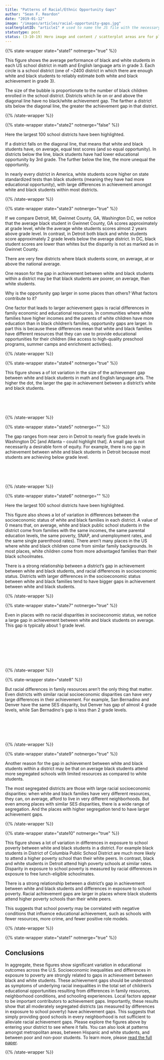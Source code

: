 ```yaml
---
title: "Patterns of Racial/Ethnic Opportunity Gaps"
author: "Sean F. Reardon"
date: "2019-01-12"
image: "/images/articles/racial-opportunity-gaps.jpg"
scatterplotID: "article1" # used to name the JS file with the necessary states and prop attributes
statustype: post
status: (3-10-19) Hero image and content / scatterplot areas are for placement only. Add breadcrumb nav to all 3rd-level pages.
---
```



{{% state-wrapper state="state1" notmerge="true" %}}

This figure shows the average performance of black and white students in each US school district in math and English language arts in grade 3. Each circle is a school district (one of ~2400 district in which there are enough white and black students to reliably estimate both white and black achievement in grade 3).

The size of the bubble is proportionate to the number of black children enrolled in the school district. Districts which lie on or and above the diagonal line have no black/white achievement gap. The farther a district sits below the diagonal line, the greater the achievement gap in that district.

{{% /state-wrapper %}}

{{% state-wrapper state="state2" notmerge="false" %}}

Here the largest 100 school districts have been highlighted.

If a district falls on the diagonal line, that means that white and black students have, on average, equal test scores (and so equal opportunity). In districts below the line, black students have had lower educational opportunity by 3rd grade. The further below the line, the more unequal the opportunity.

In nearly every district in America, white students score higher on state standardized tests than black students (meaning they have had more educational opportunity), with large differences in achievement amongst white and black students within most districts.

{{% /state-wrapper %}}


{{% state-wrapper state="state3" notmerge="true" %}}

If we compare Detroit, MI, Gwinnet County, GA, Washington D.C, we notice that the average black student in Gwinnet County, GA scores approximately at grade level, while the average white students scores almost 2 years above grade level. In contrast, in Detroit both black and white students score approximately 2 grade levels below the average district. In DC, black student scores are lower than whites but the disparity is not as marked as in Gwinnet County.

There are very few districts where black students score, on average, at or above the national average.

One reason for the gap in achievement between white and black students within a district may be that black students are poorer, on average, than white students.

Why is the opportunity gap larger in some places than others? What factors contribute to it?

One factor that leads to larger achievement gaps is racial differences in family economic and educational resources. In communities where white families have higher incomes and the parents of white children have more education than in black children’s families, opportunity gaps are larger. In part this is because these differences mean that white and black families have different resources that they can use to provide educational opportunities for their children (like access to high-quality preschool programs, summer camps and enrichment activities).

{{% /state-wrapper %}}

{{% state-wrapper state="state4" notmerge="true" %}}

This figure shows a of lot variation in the size of the achievement gap between white and black students in math and English language arts. The higher the dot, the larger the gap in achievement between a district’s white and black students.

<br/>
<br/>
<br/>

{{% /state-wrapper %}}

{{% state-wrapper state="state5" notmerge="" %}}

The gap ranges from near zero in Detroit to nearly five grade levels in Washington DC [and Atlanta – could highlight that]. A small gap is not necessarily a desirable form of equity. For example, there is no gap in achievement between white and black students in Detroit because most students are achieving below grade level.

<br/>
<br/>
<br/>

{{% /state-wrapper %}}

{{% state-wrapper state="state6" notmerge="" %}}

Here the largest 100 school districts have been highlighted.

This figure also shows a lot of variation in differences between the socioeconomic status of white and black families in each district. A value of 0 means that, on average, white and black public school students in the district come from families with the same incomes, the same parental education levels, the same poverty, SNAP, and unemployment rates, and the same single parenthood rates). There aren’t many places in the US where white and black children come from similar family backgrounds. In most places, white children come from more advantaged families than their black schoolmates.

There is a strong relationship between a district’s gap in achievement between white and black students, and racial differences in socioeconomic status. Districts with larger differences in the socioeconomic status between white and black families tend to have bigger gaps in achievement between white and black students.

{{% /state-wrapper %}}

{{% state-wrapper state="state7" notmerge="true" %}}

Even in places with no racial disparities in socioeconomic status, we notice a large gap in achievement between white and black students on average. This gap is typically about 1 grade level.

<br/>
<br/>
<br/>
<br/>
<br/>
<br/>


{{% /state-wrapper %}}

{{% state-wrapper state="state8" %}}

But racial differences in family resources aren’t the only thing that matter. Even districts with similar racial socioeconomic disparities can have very large differences in their achievement. For example, San Bernadino and Denver have the same SES disparity, but Denver has gap of almost 4 grade levels, while San Bernadino's gap is less than 2 grade levels.

<br>
<br>
<br>
<br>

{{% /state-wrapper %}}

{{% state-wrapper state="state9" notmerge="true" %}}

Another reason for the gap in achievement between white and black students within a district may be that on average black students attend more segregated schools with limited resources as compared to white students.

The most segregated districts are those with large racial socioeconomic disparities:  when white and black families have very different resources, they can, on average, afford to live in very different neighborhoods. But even among places with similar SES disparities, there is a wide range of segregation. And the places with higher segregation tend to have larger achievement gaps.

{{% /state-wrapper %}}

{{% state-wrapper state="state10" notmerge="true" %}}

This figure shows a lot of variation in differences in exposure to school poverty between white and black students in a district. For example black students in District of Columbia Public School District are much more likely to attend a higher poverty school than their white peers. In contrast, black and white students in Detroit attend high poverty schools at similar rates. Disparity in exposure to school poverty is measured by racial differences in exposure to free lunch-eligible schoolmates.

There is a strong relationship between a district’s gap in achievement between white and black students and differences in exposure to school poverty. Racial achievement gaps are larger in places where black students attend higher poverty schools than their white peers.

This suggests that school poverty may be correlated with negative conditions that influence educational achievement, such as schools with fewer resources, more crime, and fewer positive role models.

{{% /state-wrapper %}}

{{% state-wrapper state="state1" notmerge="true" %}}

## Conclusions

In aggregate, these figures show significant variation in educational outcomes across the U.S. Socioeconomic inequalities and differences in exposure to poverty are strongly related to gaps in achievement between black and white students.
These achievement gaps should be understood as symptoms of underlying racial inequalities in the total set of children’s educational opportunities resulting from differences in family resources, neighborhood conditions, and schooling experiences.
Local factors appear to be important contributors to achievement gaps.
Importantly, these results show that all moderately segregated districts (as measured by differences in exposure to school poverty) have achievement gaps. This suggests that simply providing good schools in every neighborhood is not sufficient to alleviate racial achievement gaps.
Please explore the figures above by entering your district to see where it falls. You can also look at patterns amongst metropolitan areas, between Hispanic and white students, and between poor and non-poor students.
To learn more, please <a href="https://cepa.stanford.edu/sites/default/files/wp16-10-v201803.pdf" target="_blank" />read the full paper</a>.

{{% /state-wrapper %}}
